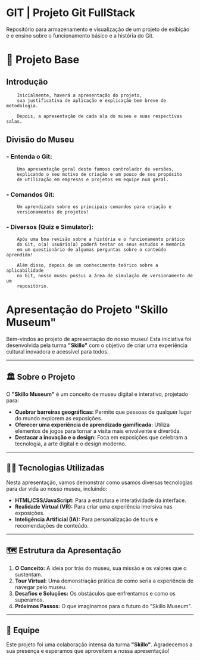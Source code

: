 
# GIT | Projeto Git FullStack

Repositório para armazenamento e visualização de um projeto de exibição e e ensino sobre o funcionamento básico e a história do Git. 

# 🔰 Projeto Base
## Introdução
        Inicialmente, haverá a apresentação do projeto, 
        sua justificativa de aplicação e explicação bem breve de metodologia.

        Depois, a apresentação de cada ala do museu e suas respectivas salas.

## Divisão do Museu
### - Entenda o Git:
        Uma apresentação geral deste famoso controlador de versões,
        explicando o seu motivo de criação e um pouco de seu propósito 
        de utilização em empresas e projetos em equipe num geral.

### - Comandos Git:
        Um aprendizado sobre os principais comandos para criação e
        versionamentos de projetos!

### - Diversos (Quiz e Simulator):
        Após uma boa revisão sobre a história e o funcionamento prático 
        do Git, o(a) usuário(a) poderá testar os seus estudos e memória
        em um questionário de algumas perguntas sobre o conteúdo aprendido!

        Além disso, depois de um conhecimento teórico sobre a aplicabilidade 
        no Git, nosso museu possui a área de simulação de versionamento de um
        repositório.


# Apresentação do Projeto "Skillo Museum"

Bem-vindos ao projeto de apresentação do nosso museu! Esta iniciativa foi desenvolvida pela turma **"Skillo"** com o objetivo de criar uma experiência cultural inovadora e acessível para todos.

---

## 🏛️ Sobre o Projeto

O **"Skillo Museum"** é um conceito de museu digital e interativo, projetado para:

* **Quebrar barreiras geográficas:** Permite que pessoas de qualquer lugar do mundo explorem as exposições.
* **Oferecer uma experiência de aprendizado gamificada:** Utiliza elementos de jogos para tornar a visita mais envolvente e divertida.
* **Destacar a inovação e o design:** Foca em exposições que celebram a tecnologia, a arte digital e o design moderno.

---

## 👩‍💻 Tecnologias Utilizadas

Nesta apresentação, vamos demonstrar como usamos diversas tecnologias para dar vida ao nosso museu, incluindo:

* **HTML/CSS/JavaScript:** Para a estrutura e interatividade da interface.
* **Realidade Virtual (VR):** Para criar uma experiência imersiva nas exposições.
* **Inteligência Artificial (IA):** Para personalização de tours e recomendações de conteúdo.

---

## 🗺️ Estrutura da Apresentação

1.  **O Conceito:** A ideia por trás do museu, sua missão e os valores que o sustentam.
2.  **Tour Virtual:** Uma demonstração prática de como seria a experiência de navegar pelo museu.
3.  **Desafios e Soluções:** Os obstáculos que enfrentamos e como os superamos.
4.  **Próximos Passos:** O que imaginamos para o futuro do "Skillo Museum".

---

## 🤝 Equipe

Este projeto foi uma colaboração intensa da turma **"Skillo"**. Agradecemos a sua presença e esperamos que aproveitem a nossa apresentação!
